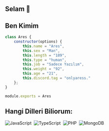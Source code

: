 ## Selam 👋

<h2>Ben Kimim</h2>

```js
class Ares {
    constructor(options) {
        this.name = "Ares",
        this.sex = "Man",
        this.length = "189",
        this.type = "human",
        this.job = "Sadece Yazılım",
        this.weight = "92",
        this.age = "21",
        this.discord.tag = "onlyaress."
    };
}

module.exports = Ares
```
## Hangi Dilleri  Biliorum:
![JavaScript](https://img.shields.io/badge/-JavaScript-05122A?style=flat&logo=javascript)&nbsp;
![TypeScript](https://img.shields.io/badge/-TypeScript-05122A?style=flat&logo=typescript&logoColor=007ACC)&nbsp;
![PHP](https://img.shields.io/badge/-PHP-05122A?style=flat&logo=PHP)&nbsp;
![MongoDB](https://img.shields.io/badge/-MongoDB-05122A?style=flat&logo=mongodb)&nbsp;
